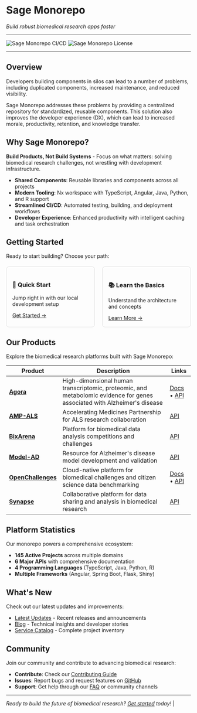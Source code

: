 # Sage Monorepo

_Build robust biomedical research apps faster_

---

<img src="https://img.shields.io/github/actions/workflow/status/Sage-Bionetworks/sage-monorepo/ci.yml?branch=main&color=007acc&labelColor=555555&logoColor=ffffff&style=for-the-badge&logo=github&label=CI/CD" alt="Sage Monorepo CI/CD" />
<img src="https://img.shields.io/github/license/Sage-Bionetworks/sage-monorepo.svg?color=007acc&labelColor=555555&logoColor=ffffff&style=for-the-badge&logo=github)](https://github.com/Sage-Bionetworks/sage-monorepo/blob/main/LICENSE" alt="Sage Monorepo License" />

---

## Overview

Developers building components in silos can lead to a number of problems, including duplicated
components, increased maintenance, and reduced visibility.

Sage Monorepo addresses these problems by providing a centralized repository for standardized,
reusable components. This solution also improves the developer experience (DX), which can lead to
increased morale, productivity, retention, and knowledge transfer.

## Why Sage Monorepo?

**Build Products, Not Build Systems** - Focus on what matters: solving biomedical research challenges, not wrestling with development infrastructure.

- **Shared Components**: Reusable libraries and components across all projects
- **Modern Tooling**: Nx workspace with TypeScript, Angular, Java, Python, and R support
- **Streamlined CI/CD**: Automated testing, building, and deployment workflows
- **Developer Experience**: Enhanced productivity with intelligent caching and task orchestration

## Getting Started

Ready to start building? Choose your path:

<div style="display: grid; grid-template-columns: 1fr 1fr; gap: 20px; margin: 20px 0;">
  <div style="border: 1px solid #ddd; border-radius: 8px; padding: 16px;">
    <h3>🚀 Quick Start</h3>
    <p>Jump right in with our local development setup</p>
    <a href="develop/quick-start.md">Get Started →</a>
  </div>
  <div style="border: 1px solid #ddd; border-radius: 8px; padding: 16px;">
    <h3>📚 Learn the Basics</h3>
    <p>Understand the architecture and concepts</p>
    <a href="develop/architecture/what-is-nx.md">Learn More →</a>
  </div>
</div>

## Our Products

Explore the biomedical research platforms built with Sage Monorepo:

| Product                                                | Description                                                                                                              | Links                                                             |
| ------------------------------------------------------ | ------------------------------------------------------------------------------------------------------------------------ | ----------------------------------------------------------------- |
| **[Agora](https://agora.adknowledgeportal.org/genes)** | High-dimensional human transcriptomic, proteomic, and metabolomic evidence for genes associated with Alzheimer's disease | [Docs](products/agora.md) • [API](api/agora.md)                   |
| **[AMP-ALS](https://www.amp-als.org/)**                | Accelerating Medicines Partnership for ALS research collaboration                                                        | [API](api/amp-als.md)                                             |
| **[BixArena](https://bixarena.synapse.org/)**          | Platform for biomedical data analysis competitions and challenges                                                        | [API](api/bixarena.md)                                            |
| **[Model-AD](https://www.model-ad.org/)**              | Resource for Alzheimer's disease model development and validation                                                        | [API](api/model-ad.md)                                            |
| **[OpenChallenges](https://openchallenges.io/home)**   | Cloud-native platform for biomedical challenges and citizen science data benchmarking                                    | [Docs](products/openchallenges.md) • [API](api/openchallenges.md) |
| **[Synapse](https://www.synapse.org/)**                | Collaborative platform for data sharing and analysis in biomedical research                                              | [API](api/synapse.md)                                             |

## Platform Statistics

Our monorepo powers a comprehensive ecosystem:

- **145 Active Projects** across multiple domains
- **6 Major APIs** with comprehensive documentation
- **4 Programming Languages** (TypeScript, Java, Python, R)
- **Multiple Frameworks** (Angular, Spring Boot, Flask, Shiny)

## What's New

Check out our latest updates and improvements:

- [Latest Updates](updates/index.md) - Recent releases and announcements
- [Blog](blog/index.md) - Technical insights and developer stories
- [Service Catalog](products/services.md) - Complete project inventory

## Community

Join our community and contribute to advancing biomedical research:

- **Contribute**: Check our [Contributing Guide](contributions/overview.md)
- **Issues**: Report bugs and request features on [GitHub](https://github.com/Sage-Bionetworks/sage-monorepo/issues)
- **Support**: Get help through our [FAQ](resources/faq.md) or community channels

---

_Ready to build the future of biomedical research? [Get started](develop/quick-start.md) today!_ |
